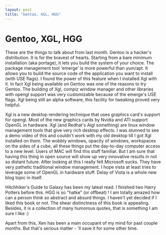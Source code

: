 ```yaml
---
layout: post
title: "Gentoo, XGL, HGG"
---
```

Gentoo, XGL, HGG
===
These are the things to talk about from last month. Gentoo is a hacker's distribution. It is for the bravest of hearts. Starting from a bare minimum installation (aka portage), it lets you build the system of your choice. The package management tool 'emerge' is more powerful than yum/apt. It allows you to build the source code of the application you want to install (with USE flags). I found the power of this feature when I installed Xgl with it. In fact Xgl being available on Gentoo was one of the reasons to try Gentoo. The building of Xgl, compiz window manager and other libraries with opengl support was very customizable because of the emerge's USE flags. Xgl being still an alpha software, this facility for tweaking proved very helpful.  
  
Xgl is a new desktop rendering technique that uses graphics card's support for opengl. Most of the new graphics cards by Nvidia and ATI support OpenGL in hardware. Xgl (and Redhat's Aigl something) are linux window management tools that give very rich desktop effects. I was stunned to see a demo video of this and couldn't work with my old desktop till I got Xgl installed on them. The wobbly windows, opacity of windows, workspaces on the sides of a cube, all these things put the day-to-day computer access to a new level. Users of MAC will find this stuff familiar. But I am sure that having this thing in open source will show up very innovative results in not so distant future. After looking at this I really felt Microsoft sucks. They have very pathetic traditional window management. I hope vista at least tries to leverage some of OpenGL in hardware stuff. Delay of Vista is a whole new blog topic in itself.  
  
Hitchhiker's Guide to Galaxy has been my latest read. I finished two Harry Potters before this. HGG is so "hatke" (or offbeat) ! I am totally amazed how can a person think so abstract and absurd things. I haven't yet decided if I liked this book or not. The shear distinctness of this book is appealing. Besides, it is a collection of many humorous quotes, that is something I am sure I like :)  
  
Apart from this, Xen has been a main occupant of my mind for past couple months. But that's serious matter - 'll save it for some other time.

